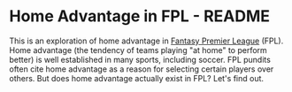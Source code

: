 # Home Advantage in FPL - README

This is an exploration of home advantage in [Fantasy Premier League](https://fantasy.premierleague.com) (FPL). Home advantage (the tendency of teams playing "at home" to perform better) is well established in many sports, including soccer. FPL pundits often cite home advantage as a reason for selecting certain players over others. But does home advantage actually exist in FPL? Let's find out.